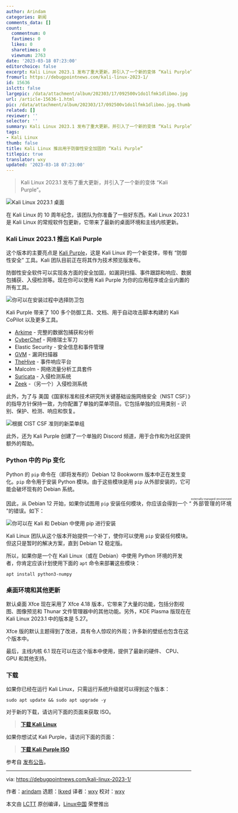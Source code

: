```yaml
---
author: Arindam
categories: 新闻
comments_data: []
count:
  commentnum: 0
  favtimes: 0
  likes: 0
  sharetimes: 0
  viewnum: 2763
date: '2023-03-18 07:23:00'
editorchoice: false
excerpt: Kali Linux 2023.1 发布了重大更新，并引入了一个新的变体 “Kali Purple”。
fromurl: https://debugpointnews.com/kali-linux-2023-1/
id: 15636
islctt: false
largepic: /data/attachment/album/202303/17/092500v1do1lfmk1dlibmo.jpg
url: /article-15636-1.html
pic: /data/attachment/album/202303/17/092500v1do1lfmk1dlibmo.jpg.thumb.jpg
related: []
reviewer: ''
selector: ''
summary: Kali Linux 2023.1 发布了重大更新，并引入了一个新的变体 “Kali Purple”。
tags:
- Kali Linux
thumb: false
title: Kali Linux 推出用于防御性安全加固的 “Kali Purple”
titlepic: true
translator: wxy
updated: '2023-03-18 07:23:00'
---
```



> 
> Kali Linux 2023.1 发布了重大更新，并引入了一个新的变体 “Kali Purple”。
> 
> 
> 


![Kali Linux 2023.1 桌面](/data/attachment/album/202303/17/092500v1do1lfmk1dlibmo.jpg)


在 Kali Linux 的 10 周年纪念，该团队为你准备了一些好东西。Kali Linux 2023.1 是 Kali Linux 的常规软件包更新，它带来了最新的桌面环境和主线内核更新。


### Kali Linux 2023.1 推出 Kali Purple


这个版本的主要亮点是 [Kali Purple](https://gitlab.com/kalilinux/kali-purple/documentation/-/wikis/home)，这是 Kali Linux 的一个新变体，带有 “防御性安全” 工具。Kali 团队目前正在将其作为技术预览版发布。


防御性安全软件可以实现各方面的安全加固，如漏洞扫描、事件跟踪和响应、数据包捕获、入侵检测等。现在你可以使用 Kali Purple 为你的应用程序或企业内置的所有工具。


![你可以在安装过程中选择防卫包](/data/attachment/album/202303/17/092508ao8nndqaah4uaaqf.jpg)


Kali Purple 带来了 100 多个防御工具、文档、用于自动攻击脚本构建的 Kali CoPilot 以及更多工具。


* [Arkime](https://pkg.kali.org/pkg/arkime) - 完整的数据包捕获和分析
* [CyberChef](https://pkg.kali.org/pkg/cyberchef) - 网络瑞士军刀
* Elastic Security - 安全信息和事件管理
* [GVM](https://www.kali.org/tools/gvm/) - 漏洞扫描器
* [TheHive](https://pkg.kali.org/pkg/thehive) - 事件响应平台
* Malcolm - 网络流量分析工具套件
* [Suricata](https://pkg.kali.org/pkg/suricata) - 入侵检测系统
* [Zeek](https://pkg.kali.org/pkg/zeek) -（另一个）入侵检测系统


此外，为了与 美国《国家标准和技术研究所关键基础设施网络安全（NIST CSF）》的指导方针保持一致，为你配置了单独的菜单项目。它包括单独的应用类别 - 识别、保护、检测、响应和恢复。


![根据 CIST CSF 准则的新菜单组](/data/attachment/album/202303/17/092515qhxhn4whqhunqkej.jpg)


此外，还为 Kali Purple 创建了一个单独的 Discord 频道，用于合作和为社区提供额外的帮助。


### Python 中的 Pip 变化


Python 的 `pip` 命令在（即将发布的）Debian 12 Bookworm 版本中正在发生变化。`pip` 命令用于安装 Python 模块。由于这些模块是用 `pip` 从外部安装的，它可能会破坏现有的 Debian 系统。


因此，从 Debian 12 开始，如果你试图用 `pip` 安装任何模块，你应该会得到一个 “<ruby> 外部管理的环境 <rt>  externally-managed-environment </rt></ruby>”的错误。如下：


![你可以在 Kali 和 Debian 中使用 pip 进行安装](/data/attachment/album/202303/17/092524mq9dooddqqv4vu7r.jpg)


Kali Linux 团队从这个版本开始提供一个补丁，使你可以使用 `pip` 安装任何模块。但这只是暂时的解决方案，直到 Debian 12 稳定版。


所以，如果你是一个在 Kali Linux（或在 Debian）中使用 Python 环境的开发者，你肯定应该计划使用下面的 `apt` 命令来部署这些模块：



```
apt install python3-numpy

```

### 桌面环境和其他更新


默认桌面 Xfce 现在采用了 Xfce 4.18 版本，它带来了大量的功能，包括分割视图、图像预览和 Thunar 文件管理器中的其他功能。另外，KDE Plasma 版现在在 Kali Linux 2023.1 中的版本是 5.27。


Xfce 版的默认主题得到了改进，具有令人惊叹的外观；许多新的壁纸也包含在这个版本中。


最后，主线内核 6.1 现在可以在这个版本中使用，提供了最新的硬件、 CPU、GPU 和其他支持。


### 下载


如果你已经在运行 Kali Linux，只需运行系统升级就可以得到这个版本：



```
sudo apt update && sudo apt upgrade -y

```

对于新的下载，请访问下面的页面来获取 ISO。



> 
> **[下载 Kali Linux](https://www.kali.org/get-kali/#kali-installer-images)**
> 
> 
> 


如果你想试试 Kali Purple，请访问下面的页面：



> 
> **[下载 Kali Purple ISO](https://cdimage.kali.org/kali-2023.1/kali-linux-2023.1-installer-purple-amd64.iso)**
> 
> 
> 


参考自 [发布公告](https://www.kali.org/blog/kali-linux-2023-1-release/)。




---


via: <https://debugpointnews.com/kali-linux-2023-1/>


作者：[arindam](https://debugpointnews.com/author/dpicubegmail-com/) 选题：[lkxed](https://github.com/lkxed/) 译者：[wxy](https://github.com/wxy) 校对：[wxy](https://github.com/wxy)


本文由 [LCTT](https://github.com/LCTT/TranslateProject) 原创编译，[Linux中国](https://linux.cn/) 荣誉推出